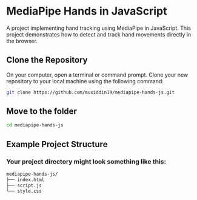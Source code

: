 # MediaPipe Hands in JavaScript

A project implementing hand tracking using MediaPipe in JavaScript. This project demonstrates how to detect and track hand movements directly in the browser.

## Clone the Repository

On your computer, open a terminal or command prompt. Clone your new repository to your local machine using the following command:

```bash
git clone https://github.com/muxiddin19/mediapipe-hands-js.git
```
## Move to the folder
```bash
cd mediapipe-hands-js
```
## Example Project Structure
### Your project directory might look something like this:
```bash
mediapipe-hands-js/
├── index.html
├── script.js
└── style.css
```
